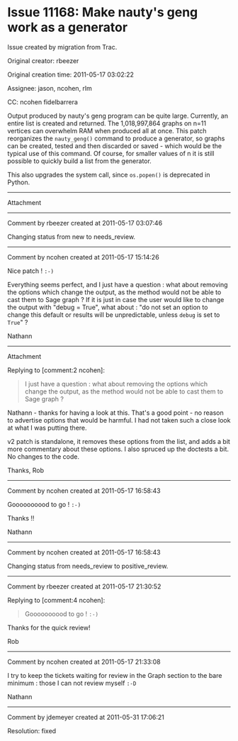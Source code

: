 # Issue 11168: Make nauty's geng work as a generator

Issue created by migration from Trac.

Original creator: rbeezer

Original creation time: 2011-05-17 03:02:22

Assignee: jason, ncohen, rlm

CC:  ncohen fidelbarrera

Output produced by nauty's geng program can be quite large.  Currently, an entire list is created and returned.  The 1,018,997,864 graphs on n=11 vertices can overwhelm RAM when produced all at once.  This patch reorganizes the `nauty_geng()` command to produce a generator, so graphs can be created, tested and then discarded or saved - which would be the typical use of this command.  Of course, for smaller values of  n  it is still possible to quickly build a list from the generator.

This also upgrades the system call, since `os.popen()` is deprecated in Python.


---

Attachment


---

Comment by rbeezer created at 2011-05-17 03:07:46

Changing status from new to needs_review.


---

Comment by ncohen created at 2011-05-17 15:14:26

Nice patch ! `:-)`

Everything seems perfect, and I just have a question : what about removing the options which change the output, as the method would not be able to cast them to Sage graph ? If it is just in case the user would like to change the output with "debug = True", what about : "do not set an option to change this default or results will be unpredictable, unless ``debug`` is set to ``True``" ?

Nathann


---

Attachment

Replying to [comment:2 ncohen]:
> I just have a question : what about removing the options which change the output, as the method would not be able to cast them to Sage graph ? 

Nathann - thanks for having a look at this.  That's a good point - no reason to advertise options that would be harmful.  I had not taken such a close look at what I was putting there.

v2 patch is standalone, it removes these options from the list, and adds a bit more commentary about these options.  I also spruced up the doctests a bit.  No changes to the code.

Thanks,
Rob


---

Comment by ncohen created at 2011-05-17 16:58:43

Goooooooood to go ! `:-)`

Thanks !!

Nathann


---

Comment by ncohen created at 2011-05-17 16:58:43

Changing status from needs_review to positive_review.


---

Comment by rbeezer created at 2011-05-17 21:30:52

Replying to [comment:4 ncohen]:
> Goooooooood to go ! `:-)`

Thanks for the quick review!

Rob


---

Comment by ncohen created at 2011-05-17 21:33:08

I try to keep the tickets waiting for review in the Graph section to the bare minimum : those I can not review myself `:-D`

Nathann


---

Comment by jdemeyer created at 2011-05-31 17:06:21

Resolution: fixed
